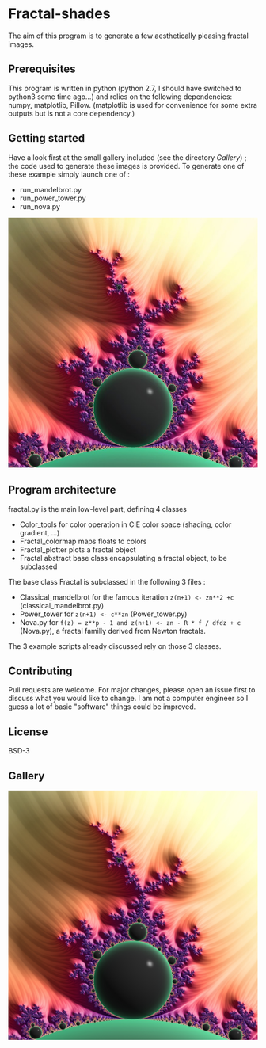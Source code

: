 # Fractal-shades

The aim of this program is to generate a few aesthetically pleasing fractal images.

## Prerequisites

This program is written in python (python 2.7, I should have switched to python3 some time ago...) and relies on the following dependencies: numpy, matplotlib, Pillow.
(matplotlib is used for convenience for some extra outputs but is not a core dependency.)

## Getting started

Have a look first at the small gallery included (see the directory *Gallery*) ; the code used to generate these images is provided.
To generate one of these example simply launch one of :

   - run_mandelbrot.py
   - run_power_tower.py
   - run_nova.py

![Screenshot](cover_pic.jpeg)

## Program architecture

fractal.py  is the main low-level part, defining 4 classes

  - Color_tools for color operation in CIE color space (shading, color gradient, ...)
  - Fractal_colormap maps floats to colors
  - Fractal_plotter plots a fractal object
  - Fractal abstract base class encapsulating a fractal object, to be subclassed

The base class Fractal is subclassed in the following 3 files : 

   - Classical_mandelbrot for the famous iteration `z(n+1) <- zn**2 +c`  (classical_mandelbrot.py)
   - Power_tower for `z(n+1) <- c**zn` (Power_tower.py)
   - Nova.py for `f(z) = z**p - 1 and z(n+1) <- zn - R * f / dfdz + c` (Nova.py), a fractal  familly derived from Newton fractals.

The 3 example scripts already discussed rely on those 3 classes.

## Contributing
Pull requests are welcome. For major changes, please open an issue first to discuss what you would like to change.
I am not a computer engineer so I guess a lot of basic "software" things could be improved.

## License
BSD-3

## Gallery
![Screenshot](gallery/billard.jpg)
